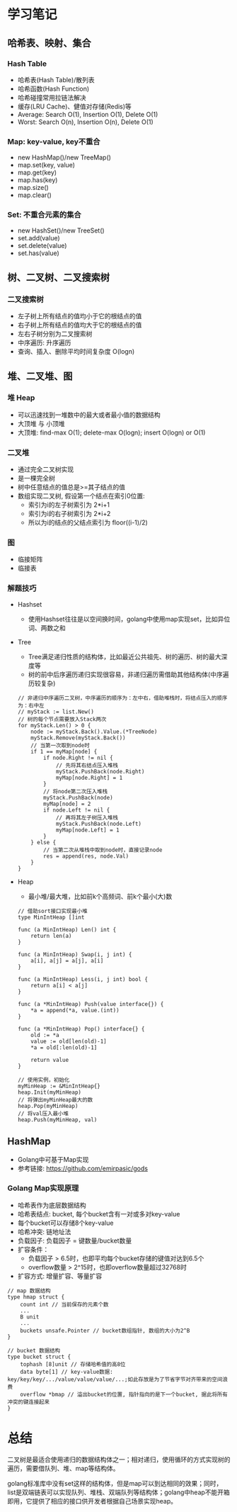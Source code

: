 # 学习笔记

## 哈希表、映射、集合

### Hash Table

- 哈希表(Hash Table)/散列表
- 哈希函数(Hash Function)
- 哈希碰撞常用拉链法解决
- 缓存(LRU Cache)、健值对存储(Redis)等
- Average: Search O(1), Insertion O(1), Delete O(1)
- Worst: Search O(n), Insertion O(n), Delete O(1)

### Map: key-value, key不重合

- new HashMap()/new TreeMap()
- map.set(key, value)
- map.get(key)
- map.has(key)
- map.size()
- map.clear()

### Set: 不重合元素的集合

- new HashSet()/new TreeSet()
- set.add(value)
- set.delete(value)
- set.has(value)

## 树、二叉树、二叉搜索树

### 二叉搜索树

- 左子树上所有结点的值均小于它的根结点的值
- 右子树上所有结点的值均大于它的根结点的值
- 左右子树分别为二叉搜索树
- 中序遍历: 升序遍历
- 查询、插入、删除平均时间复杂度 O(logn)

## 堆、二叉堆、图

### 堆 Heap

- 可以迅速找到一堆数中的最大或者最小值的数据结构
- 大顶堆 与 小顶堆
- 大顶堆: find-max O(1); delete-max O(logn); insert O(logn) or O(1)

### 二叉堆

- 通过完全二叉树实现
- 是一棵完全树
- 树中任意结点的值总是>=其子结点的值
- 数组实现二叉树, 假设第一个结点在索引0位置:
    - 索引为i的左子树索引为 2*i+1
    - 索引为i的右子树索引为 2*i+2
    - 所以为i的结点的父结点索引为 floor((i-1)/2)

### 图

- 临接矩阵
- 临接表

### 解题技巧

- Hashset
    - 使用Hashset往往是以空间换时间，golang中使用map实现set，比如异位词、两数之和
- Tree
    - Tree满足递归性质的结构体，比如最近公共祖先、树的遍历、树的最大深度等
    - 树的前中后序遍历递归实现很容易，非递归遍历需借助其他结构体(中序遍历较复杂)

    ```golang
    // 非递归中序遍历二叉树，中序遍历的顺序为：左中右，借助堆栈时，将结点压入的顺序为：右中左
    // myStack := list.New()
    // 树的每个节点需要放入Stack两次
    for myStack.Len() > 0 {
		node := myStack.Back().Value.(*TreeNode)
        myStack.Remove(myStack.Back())
        // 当第一次取到node时
		if 1 == myMap[node] {
			if node.Right != nil {
                // 先将其右结点压入堆栈
				myStack.PushBack(node.Right)
				myMap[node.Right] = 1
            }
            // 将node第二次压入堆栈
			myStack.PushBack(node)
			myMap[node] = 2
			if node.Left != nil {
                // 再将其左子树压入堆栈
				myStack.PushBack(node.Left)
				myMap[node.Left] = 1
			}
		} else {
            // 当第二次从堆栈中取到node时，直接记录node
			res = append(res, node.Val)
		}
	}
    ```
- Heap
    - 最小堆/最大堆，比如前k个高频词、前k个最小(大)数
    ```golang
    // 借助sort接口实现最小堆
    type MinIntHeap []int

    func (a MinIntHeap) Len() int {
        return len(a)
    }

    func (a MinIntHeap) Swap(i, j int) {
        a[i], a[j] = a[j], a[i]
    }

    func (a MinIntHeap) Less(i, j int) bool {
        return a[i] < a[j]
    }

    func (a *MinIntHeap) Push(value interface{}) {
        *a = append(*a, value.(int))
    }

    func (a *MinIntHeap) Pop() interface{} {
        old := *a
        value := old[len(old)-1]
        *a = old[:len(old)-1]

        return value
    }

    // 使用实例，初始化
    myMinHeap := &MinIntHeap{}
    heap.Init(myMinHeap)
    // 将弹出myMinHeap最大的数
    heap.Pop(myMinHeap)
    // 将val压入最小堆
    heap.Push(myMinHeap, val)
    ```

## HashMap

- Golang中可基于Map实现
- 参考链接: https://github.com/emirpasic/gods

### Golang Map实现原理

- 哈希表作为底层数据结构
- 哈希表结点: bucket, 每个bucket含有一对或多对key-value
- 每个bucket可以存储8个key-value
- 哈希冲突: 链地址法
- 负载因子: 负载因子 = 键数量/bucket数量
- 扩容条件：
    - 负载因子 > 6.5时，也即平均每个bucket存储的键值对达到6.5个
    - overflow数量 > 2^15时，也即overflow数量超过32768时
- 扩容方式: 增量扩容、等量扩容

```golang
// map 数据结构
type hmap struct {
    count int // 当前保存的元素个数
    ...
    B unit
    ...
    buckets unsafe.Pointer // bucket数组指针, 数组的大小为2^B
}

// bucket 数据结构
type bucket struct {
    tophash [8]unit // 存储哈希值的高8位
    data byte[1] // key-value数据: key/key/key/.../value/value/value/...;如此存放是为了节省字节对齐带来的空间浪费
    overflow *bmap // 溢出bucket的位置, 指针指向的是下一个bucket, 据此将所有冲突的键连接起来
}
```

# 总结

二叉树是最适合使用递归的数据结构体之一；相对递归，使用循环的方式实现树的遍历，需要借队列、堆、map等结构体。

golang标准库中没有set这样的结构体，但是map可以到达相同的效果；同时，list是双端链表可以实现队列、堆栈、双端队列等结构体；golang中heap不能开箱即用，它提供了相应的接口供开发者根据自己场景实现heap。

